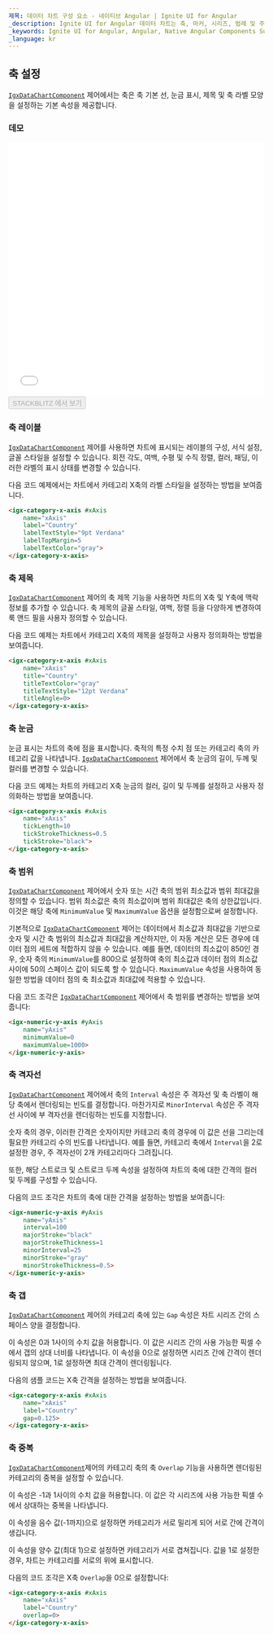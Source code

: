 ```yaml
---
제목: 데이터 차트 구성 요소 - 네이티브 Angular | Ignite UI for Angular
_description: Ignite UI for Angular 데이터 차트는 축, 마커, 시리즈, 범례 및 주석 레이어의 모듈 식 디자인을 제공하는 차트 구성 요소입니다. 이 차트를 사용하면 동일한 차트 영역에 이러한 시각적 요소의 인스턴스를 여러 개 만들어 복합 차트 뷰를 만들 수 있습니다.
_keywords: Ignite UI for Angular, Angular, Native Angular Components Suite, Native Angular Controls, Native Angular Components, Native Angular Components Library, Angular Chart, Angular Chart Control, Angular Chart Example, Angular Chart Component, Angular Data Chart
_language: kr
---
```


## 축 설정

[`IgxDataChartComponent`]({environment:dvApiBaseUrl}/products/ignite-ui-angular/api/docs/typescript/latest/classes/igxdatachartcomponent.html) 제어에서는 축은 축 기본 선, 눈금 표시, 제목 및 축 라벨 모양을 설정하는 기본 속성을 제공합니다.

### 데모

<div class="sample-container loading" style="height: 500px">
    <iframe id="data-chart-axis-settings-iframe" src='{environment:dvDemosBaseUrl}/charts/data-chart-axis-settings' width="100%" height="100%" seamless frameBorder="0" onload="onXPlatSampleIframeContentLoaded(this);"></iframe>
</div>
<div>
    <button data-localize="stackblitz" disabled class="stackblitz-btn" data-iframe-id="data-chart-axis-settings-iframe" data-demos-base-url="{environment:dvDemosBaseUrl}">STACKBLITZ 에서 보기
    </button>
</div>

<div class="divider--half"></div>

### 축 레이블

[`IgxDataChartComponent`]({environment:dvApiBaseUrl}/products/ignite-ui-angular/api/docs/typescript/latest/classes/igxdatachartcomponent.html) 제어를 사용하면 차트에 표시되는 레이블의 구성, 서식 설정, 글꼴 스타일을 설정할 수 있습니다. 회전 각도, 여백, 수평 및 수직 정렬, 컬러, 패딩, 이러한 라벨의 표시 상태를 변경할 수 있습니다.

다음 코드 예제에서는 차트에서 카테고리 X축의 라벨 스타일을 설정하는 방법을 보여줍니다.

```html
<igx-category-x-axis #xAxis
    name="xAxis"
    label="Country"
    labelTextStyle="9pt Verdana"
    labelTopMargin=5
    labelTextColor="gray">
</igx-category-x-axis>
```

### 축 제목

[`IgxDataChartComponent`]({environment:dvApiBaseUrl}/products/ignite-ui-angular/api/docs/typescript/latest/classes/igxdatachartcomponent.html) 제어의 축 제목 기능을 사용하면 차트의 X축 및 Y축에 맥락 정보를 추가할 수 있습니다. 축 제목의 글꼴 스타일, 여백, 정렬 등을 다양하게 변경하여 룩 앤드 필을 사용자 정의할 수 있습니다.

다음 코드 예제는 차트에서 카테고리 X축의 제목을 설정하고 사용자 정의화하는 방법을 보여줍니다.

```html
<igx-category-x-axis #xAxis
    name="xAxis"
    title="Country"
    titleTextColor="gray"
    titleTextStyle="12pt Verdana"
    titleAngle=0>
</igx-category-x-axis>
```

### 축 눈금

눈금 표시는 차트의 축에 점을 표시합니다. 축적의 특정 수치 점 또는 카테고리 축의 카테고리 값을 나타냅니다. [`IgxDataChartComponent`]({environment:dvApiBaseUrl}/products/ignite-ui-angular/api/docs/typescript/latest/classes/igxdatachartcomponent.html) 제어에서 축 눈금의 길이, 두께 및 컬러를 변경할 수 있습니다.

다음 코드 예제는 차트의 카테고리 X축 눈금의 컬러, 길이 및 두께를 설정하고 사용자 정의화하는 방법을 보여줍니다.

```html
<igx-category-x-axis #xAxis
    name="xAxis"
    tickLength=10
    tickStrokeThickness=0.5
    tickStroke="black">
</igx-category-x-axis>
```

### 축 범위

[`IgxDataChartComponent`]({environment:dvApiBaseUrl}/products/ignite-ui-angular/api/docs/typescript/latest/classes/igxdatachartcomponent.html) 제어에서 숫자 또는 시간 축의 범위 최소값과 범위 최대값을 정의할 수 있습니다. 범위 최소값은 축의 최소값이며 범위 최대값은 축의 상한값입니다. 이것은 해당 축에 `MinimumValue` 및 `MaximumValue` 옵션을 설정함으로써 설정합니다.

기본적으로 [`IgxDataChartComponent`]({environment:dvApiBaseUrl}/products/ignite-ui-angular/api/docs/typescript/latest/classes/igxdatachartcomponent.html) 제어는 데이터에서 최소값과 최대값을 기반으로 숫자 및 시간 축 범위의 최소값과 최대값을 계산하지만, 이 자동 계산은 모든 경우에 데이터 점의 세트에 적합하지 않을 수 있습니다. 예를 들면, 데이터의 최소값이 850인 경우, 숫자 축의 `MinimumValue`를 800으로 설정하여 축의 최소값과 데이터 점의 최소값 사이에 50의 스페이스 값이 되도록 할 수 있습니다. `MaximumValue` 속성을 사용하여 동일한 방법을 데이터 점의 축 최소값과 최대값에 적용할 수 있습니다.

다음 코드 조각은 [`IgxDataChartComponent`]({environment:dvApiBaseUrl}/products/ignite-ui-angular/api/docs/typescript/latest/classes/igxdatachartcomponent.html) 제어에서 축 범위를 변경하는 방법을 보여줍니다:

```html
<igx-numeric-y-axis #yAxis
    name="yAxis"
    minimumValue=0
    maximumValue=1000>
</igx-numeric-y-axis>
```

### 축 격자선

[`IgxDataChartComponent`]({environment:dvApiBaseUrl}/products/ignite-ui-angular/api/docs/typescript/latest/classes/igxdatachartcomponent.html) 제어에서 축의 `Interval` 속성은 주 격자선 및 축 라벨이 해당 축에서 렌더링되는 빈도를 결정합니다. 마찬가지로 `MinorInterval` 속성은 주 격자선 사이에 부 격자선을 렌더링하는 빈도를 지정합니다.

숫자 축의 경우, 이러한 간격은 숫자이지만 카테고리 축의 경우에 이 값은 선을 그리는데 필요한 카테고리 수의 빈도를 나타냅니다. 예를 들면, 카테고리 축에서 `Interval`을 2로 설정한 경우, 주 격자선이 2개 카테고리마다 그려집니다.

또한, 해당 스트로크 및 스트로크 두께 속성을 설정하여 차트의 축에 대한 간격의 컬러 및 두께를 구성할 수 있습니다.

다음의 코드 조각은 차트의 축에 대한 간격을 설정하는 방법을 보여줍니다:

```html
<igx-numeric-y-axis #yAxis
    name="yAxis"
    interval=100
    majorStroke="black"
    majorStrokeThickness=1
    minorInterval=25
    minorStroke="gray"
    minorStrokeThickness=0.5>
</igx-numeric-y-axis>
```

### 축 갭

[`IgxDataChartComponent`]({environment:dvApiBaseUrl}/products/ignite-ui-angular/api/docs/typescript/latest/classes/igxdatachartcomponent.html) 제어의 카테고리 축에 있는 `Gap` 속성은 차트 시리즈 간의 스페이스 양을 결정합니다.

이 속성은 0과 1사이의 수치 값을 허용합니다. 이 값은 시리즈 간의 사용 가능한 픽셀 수에서 갭의 상대 너비를 나타냅니다. 이 속성을 0으로 설정하면 시리즈 간에 간격이 렌더링되지 않으며, 1로 설정하면 최대 간격이 렌더링됩니다.

다음의 샘플 코드는 X축 간격을 설정하는 방법을 보여줍니다.

```html
<igx-category-x-axis #xAxis
    name="xAxis"
    label="Country"
    gap=0.125>
</igx-category-x-axis>
```

### 축 중복

[`IgxDataChartComponent`]({environment:dvApiBaseUrl}/products/ignite-ui-angular/api/docs/typescript/latest/classes/igxdatachartcomponent.html)제어의 카테고리 축의 축 `Overlap` 기능을 사용하면 렌더링된 카테고리의 중복을 설정할 수 있습니다.

이 속성은 -1과 1사이의 수치 값을 허용합니다. 이 값은 각 시리즈에 사용 가능한 픽셀 수에서 상대하는 중복을 나타냅니다.

이 속성을 음수 값(-1까지)으로 설정하면 카테고리가 서로 밀리게 되어 서로 간에 간격이 생깁니다.

이 속성을 양수 값(최대 1)으로 설정하면 카테고리가 서로 겹쳐집니다. 값을 1로 설정한 경우, 차트는 카테고리를 서로의 위에 표시합니다.

다음의 코드 조각은 X축 `Overlap`을 0으로 설정합니다:

```html
<igx-category-x-axis #xAxis
    name="xAxis"
    label="Country"
    overlap=0>
</igx-category-x-axis>
```
